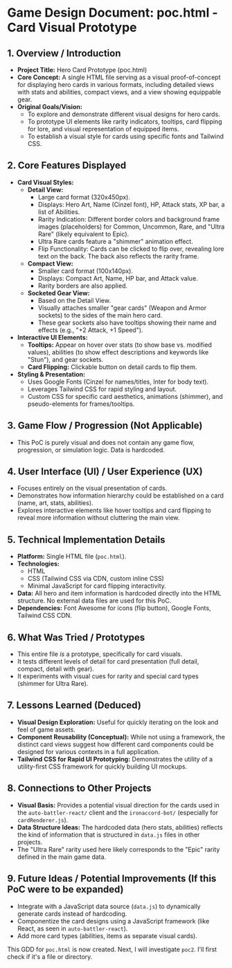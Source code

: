# Game Design Document: poc.html - Card Visual Prototype

## 1. Overview / Introduction
*   **Project Title:** Hero Card Prototype (poc.html)
*   **Core Concept:** A single HTML file serving as a visual proof-of-concept for displaying hero cards in various formats, including detailed views with stats and abilities, compact views, and a view showing equippable gear.
*   **Original Goals/Vision:**
    *   To explore and demonstrate different visual designs for hero cards.
    *   To prototype UI elements like rarity indicators, tooltips, card flipping for lore, and visual representation of equipped items.
    *   To establish a visual style for cards using specific fonts and Tailwind CSS.

## 2. Core Features Displayed

*   **Card Visual Styles:**
    *   **Detail View:**
        *   Large card format (320x450px).
        *   Displays: Hero Art, Name (Cinzel font), HP, Attack stats, XP bar, a list of Abilities.
        *   Rarity Indication: Different border colors and background frame images (placeholders) for Common, Uncommon, Rare, and "Ultra Rare" (likely equivalent to Epic).
        *   Ultra Rare cards feature a "shimmer" animation effect.
        *   Flip Functionality: Cards can be clicked to flip over, revealing lore text on the back. The back also reflects the rarity frame.
    *   **Compact View:**
        *   Smaller card format (100x140px).
        *   Displays: Compact Art, Name, HP bar, and Attack value.
        *   Rarity borders are also applied.
    *   **Socketed Gear View:**
        *   Based on the Detail View.
        *   Visually attaches smaller "gear cards" (Weapon and Armor sockets) to the sides of the main hero card.
        *   These gear sockets also have tooltips showing their name and effects (e.g., "+2 Attack, +1 Speed").
*   **Interactive UI Elements:**
    *   **Tooltips:** Appear on hover over stats (to show base vs. modified values), abilities (to show effect descriptions and keywords like "Stun"), and gear sockets.
    *   **Card Flipping:** Clickable button on detail cards to flip them.
*   **Styling & Presentation:**
    *   Uses Google Fonts (Cinzel for names/titles, Inter for body text).
    *   Leverages Tailwind CSS for rapid styling and layout.
    *   Custom CSS for specific card aesthetics, animations (shimmer), and pseudo-elements for frames/tooltips.

## 3. Game Flow / Progression (Not Applicable)
*   This PoC is purely visual and does not contain any game flow, progression, or simulation logic. Data is hardcoded.

## 4. User Interface (UI) / User Experience (UX)
*   Focuses entirely on the visual presentation of cards.
*   Demonstrates how information hierarchy could be established on a card (name, art, stats, abilities).
*   Explores interactive elements like hover tooltips and card flipping to reveal more information without cluttering the main view.

## 5. Technical Implementation Details
*   **Platform:** Single HTML file (`poc.html`).
*   **Technologies:**
    *   HTML
    *   CSS (Tailwind CSS via CDN, custom inline CSS)
    *   Minimal JavaScript for card flipping interactivity.
*   **Data:** All hero and item information is hardcoded directly into the HTML structure. No external data files are used for this PoC.
*   **Dependencies:** Font Awesome for icons (flip button), Google Fonts, Tailwind CSS CDN.

## 6. What Was Tried / Prototypes
*   This entire file *is* a prototype, specifically for card visuals.
*   It tests different levels of detail for card presentation (full detail, compact, detail with gear).
*   It experiments with visual cues for rarity and special card types (shimmer for Ultra Rare).

## 7. Lessons Learned (Deduced)
*   **Visual Design Exploration:** Useful for quickly iterating on the look and feel of game assets.
*   **Component Reusability (Conceptual):** While not using a framework, the distinct card views suggest how different card components could be designed for various contexts in a full application.
*   **Tailwind CSS for Rapid UI Prototyping:** Demonstrates the utility of a utility-first CSS framework for quickly building UI mockups.

## 8. Connections to Other Projects
*   **Visual Basis:** Provides a potential visual direction for the cards used in the `auto-battler-react/` client and the `ironaccord-bot/` (especially for `cardRenderer.js`).
*   **Data Structure Ideas:** The hardcoded data (hero stats, abilities) reflects the kind of information that is structured in `data.js` files in other projects.
*   The "Ultra Rare" rarity used here likely corresponds to the "Epic" rarity defined in the main game data.

## 9. Future Ideas / Potential Improvements (If this PoC were to be expanded)
*   Integrate with a JavaScript data source (`data.js`) to dynamically generate cards instead of hardcoding.
*   Componentize the card designs using a JavaScript framework (like React, as seen in `auto-battler-react`).
*   Add more card types (abilities, items as separate visual cards).

This GDD for `poc.html` is now created.
Next, I will investigate `poc2`. I'll first check if it's a file or directory.
